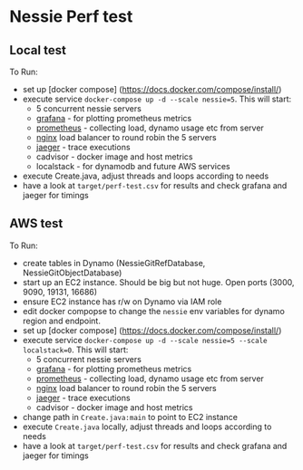# Nessie Perf test

## Local test

To Run:

* set up [docker compose] (https://docs.docker.com/compose/install/)
* execute service `docker-compose up -d --scale nessie=5`. This will start:
  - 5 concurrent nessie servers
  - [grafana](http://localhost:3000) - for plotting prometheus metrics
  - [prometheus](http://localhost:9090) - collecting load, dynamo usage etc from server
  - [nginx](http://localhost:19131) load balancer to round robin the 5 servers
  - [jaeger](http://localhost:16686) - trace executions
  - cadvisor - docker image and host metrics
  - localstack - for dynamodb and future AWS services
* execute Create.java, adjust threads and loops according to needs
* have a look at `target/perf-test.csv` for results and check grafana and jaeger for timings

## AWS test

To Run:

* create tables in Dynamo (NessieGitRefDatabase, NessieGitObjectDatabase)
* start up an EC2 instance. Should be big but not huge. Open ports (3000, 9090, 19131, 16686)
* ensure EC2 instance has r/w on Dynamo via IAM role
* edit docker compopse to change the `nessie` env variables for dynamo region and endpoint.
* set up [docker compose] (https://docs.docker.com/compose/install/)
* execute service `docker-compose up -d --scale nessie=5 --scale localstack=0`. This will start:
  - 5 concurrent nessie servers
  - [grafana](http://localhost:3000) - for plotting prometheus metrics
  - [prometheus](http://localhost:9090) - collecting load, dynamo usage etc from server
  - [nginx](http://localhost:19131) load balancer to round robin the 5 servers
  - [jaeger](http://localhost:16686) - trace executions
  - cadvisor - docker image and host metrics
* change path in `Create.java:main` to point to EC2 instance
* execute `Create.java` locally, adjust threads and loops according to needs
* have a look at `target/perf-test.csv` for results and check grafana and jaeger for timings
